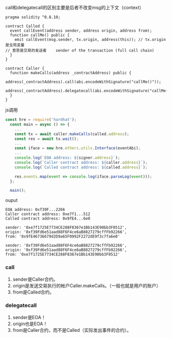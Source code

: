 call和delegatecall的区别主要是后者不改变msg的上下文（context）
```solidity
pragma solidity ^0.8.10;

contract Called {
  event callEvent(address sender, address origin, address from);
  function callMe() public {
    emit callEvent(msg.sender, tx.origin, address(this)); // tx.origin 是全局变量
// 意思是交易的发送者    sender of the transaction (full call chain)
  }
}

contract Caller {
  function makeCalls(address _contractAddress) public {   
    address(_contractAddress).call(abi.encodeWithSignature("callMe()"));
    address(_contractAddress).delegatecall(abi.encodeWithSignature("callMe()"));
  }
}
```
js调用
```javascript
const hre = require('hardhat');
  const main = async () => {
    ...
    const tx = await caller.makeCalls(called.address);
    const res = await tx.wait();
    ...
    const iface = new hre.ethers.utils.Interface(eventAbi);
    ...
    console.log(`EOA address: ${signer.address}`);
    console.log(`Caller contract address: ${caller.address}`);
    console.log(`Called contract address: ${called.address}`);

    res.events.map(event => console.log(iface.parseLog(event)));
  };

  main();
```

ouput
```
EOA address: 0xf39F...2266
Caller contract address: 0xe7f1...512
Called contract address: 0x9fE4...6e0

sender: '0xe7f1725E7734CE288F8367e1Bb143E90bb3F0512',
origin: '0xf39Fd6e51aad88F6F4ce6aB8827279cffFb92266',
from: '0x9fE46736679d2D9a65F0992F2272dE9f3c7fa6e0'

sender: '0xf39Fd6e51aad88F6F4ce6aB8827279cffFb92266',
origin: '0xf39Fd6e51aad88F6F4ce6aB8827279cffFb92266',
from: '0xe7f1725E7734CE288F8367e1Bb143E90bb3F0512'
```
### call
1. sender是Caller合约。
2. origin是发送交易执行的帐户Caller.makeCalls。（一般也就是用户的账户）
3. from是Called合约。

### delegatecall
1. sender是EOA！
2. origin也是EOA！
3. from是Caller合约，而不是Called（实际发出事件的合约）。
